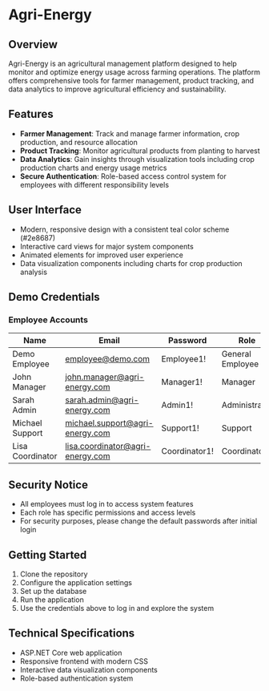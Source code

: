 # Agri-Energy

## Overview
Agri-Energy is an agricultural management platform designed to help monitor and optimize energy usage across farming operations. The platform offers comprehensive tools for farmer management, product tracking, and data analytics to improve agricultural efficiency and sustainability.

## Features

- **Farmer Management**: Track and manage farmer information, crop production, and resource allocation
- **Product Tracking**: Monitor agricultural products from planting to harvest
- **Data Analytics**: Gain insights through visualization tools including crop production charts and energy usage metrics
- **Secure Authentication**: Role-based access control system for employees with different responsibility levels

## User Interface

- Modern, responsive design with a consistent teal color scheme (#2e8687)
- Interactive card views for major system components
- Animated elements for improved user experience
- Data visualization components including charts for crop production analysis

## Demo Credentials

### Employee Accounts

| Name | Email | Password | Role |
|------|-------|----------|------|
| Demo Employee | employee@demo.com | Employee1! | General Employee |
| John Manager | john.manager@agri-energy.com | Manager1! | Manager |
| Sarah Admin | sarah.admin@agri-energy.com | Admin1! | Administrator |
| Michael Support | michael.support@agri-energy.com | Support1! | Support |
| Lisa Coordinator | lisa.coordinator@agri-energy.com | Coordinator1! | Coordinator |

## Security Notice

- All employees must log in to access system features
- Each role has specific permissions and access levels
- For security purposes, please change the default passwords after initial login

## Getting Started

1. Clone the repository
2. Configure the application settings
3. Set up the database
4. Run the application
5. Use the credentials above to log in and explore the system

## Technical Specifications

- ASP.NET Core web application
- Responsive frontend with modern CSS
- Interactive data visualization components
- Role-based authentication system
